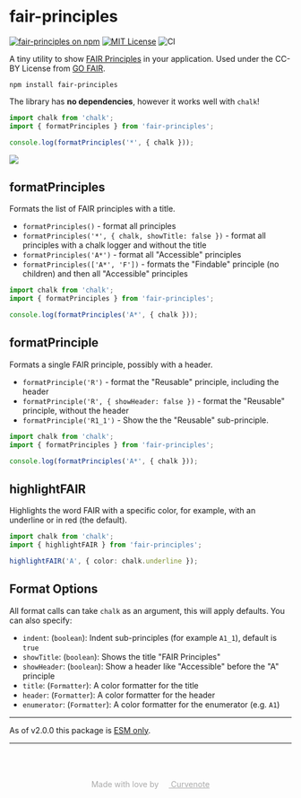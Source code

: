 # fair-principles

[![fair-principles on npm](https://img.shields.io/npm/v/fair-principles.svg)](https://www.npmjs.com/package/fair-principles)
[![MIT License](https://img.shields.io/badge/license-MIT-blue.svg)](https://github.com/curvenote/fair-principles/blob/main/LICENSE)
![CI](https://github.com/curvenote/fair-principles/workflows/CI/badge.svg)

A tiny utility to show [FAIR Principles](https://www.go-fair.org/fair-principles/) in your application. Used under the CC-BY License from [GO FAIR](https://www.go-fair.org/fair-principles/).

```shell
npm install fair-principles
```

The library has **no dependencies**, however it works well with `chalk`!

```typescript
import chalk from 'chalk';
import { formatPrinciples } from 'fair-principles';

console.log(formatPrinciples('*', { chalk }));
```

![](https://raw.githubusercontent.com/curvenote/fair-principles/main/images/all-principles.png)

## formatPrinciples

Formats the list of FAIR principles with a title.

- `formatPrinciples()` - format all principles
- `formatPrinciples('*', { chalk, showTitle: false })` - format all principles with a chalk logger and without the title
- `formatPrinciples('A*')` - format all "Accessible" principles
- `formatPrinciples(['A*', 'F'])` - formats the "Findable" principle (no children) and then all "Accessible" principles

```typescript
import chalk from 'chalk';
import { formatPrinciples } from 'fair-principles';

console.log(formatPrinciples('A*', { chalk }));
```

## formatPrinciple

Formats a single FAIR principle, possibly with a header.

- `formatPrinciple('R')` - format the "Reusable" principle, including the header
- `formatPrinciple('R', { showHeader: false })` - format the "Reusable" principle, without the header
- `formatPrinciple('R1_1')` - Show the the "Reusable" sub-principle.

```typescript
import chalk from 'chalk';
import { formatPrinciples } from 'fair-principles';

console.log(formatPrinciples('A*', { chalk }));
```

## highlightFAIR

Highlights the word FAIR with a specific color, for example, with an underline or in red (the default).

```typescript
import chalk from 'chalk';
import { highlightFAIR } from 'fair-principles';

highlightFAIR('A', { color: chalk.underline });
```

## Format Options

All format calls can take `chalk` as an argument, this will apply defaults. You can also specify:

- `indent`: (`boolean`): Indent sub-principles (for example `A1_1`), default is `true`
- `showTitle`: (`boolean`): Shows the title "FAIR Principles"
- `showHeader`: (`boolean`): Show a header like "Accessible" before the "A" principle
- `title`: (`Formatter`): A color formatter for the title
- `header`: (`Formatter`): A color formatter for the header
- `enumerator`: (`Formatter`): A color formatter for the enumerator (e.g. `A1`)

---

As of v2.0.0 this package is [ESM only](https://gist.github.com/sindresorhus/a39789f98801d908bbc7ff3ecc99d99c).

---

<p style="text-align: center; color: #aaa; padding-top: 50px">
  Made with love by
  <a href="https://curvenote.com" target="_blank" style="color: #aaa">
    <img src="https://curvenote.dev/images/icon.png" style="height: 1em" /> Curvenote
  </a>
</p>
